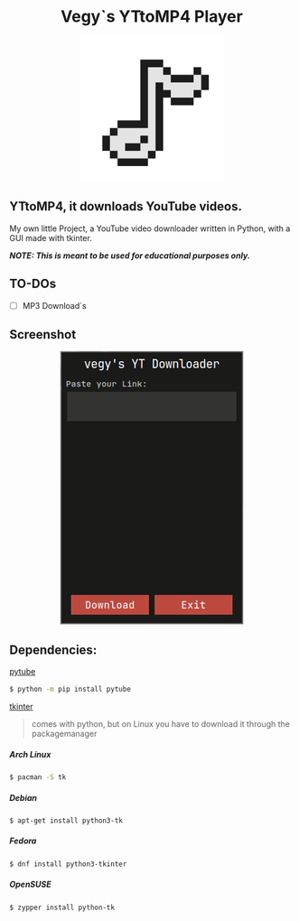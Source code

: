 <div align="center">
  <p>
    <h1>Vegy`s YTtoMP4 Player</h1>
  </p>
  <p>
    <a href="#"><img src="https://raw.githubusercontent.com/dasvegy/YTtoMP4/main/assets/img/icon_scaled.png" width="256" height="256" alt="pytube logo" /></a>
  </p>
</div>

## YTtoMP4, it downloads YouTube videos.
My own little Project, a YouTube video downloader written in Python, with a GUI made with tkinter.

***NOTE: This is meant to be used for educational purposes only.***

## TO-DOs
- [ ] MP3 Download`s


## Screenshot
<div align="center">
  <p>
    <a href="#"><img src="https://raw.githubusercontent.com/dasvegy/YTtoMP4/main/assets/img/Screenshot.png" width="324" height="484" alt="pytube logo" /></a>
  </p>
</div>

## Dependencies:
[pytube](https://github.com/pytube/pytube)
```bash
$ python -m pip install pytube
```

[tkinter](https://docs.python.org/3/library/tkinter.html)
  > comes with python, but on Linux you have to download it through the packagemanager

##### Arch Linux
```bash
$ pacman -S tk
```

##### Debian
```bash
$ apt-get install python3-tk
```

##### Fedora
```bash
$ dnf install python3-tkinter
```

##### OpenSUSE
```bash
$ zypper install python-tk
```
